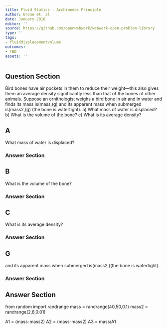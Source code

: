 ```yaml
---
title: Fluid Statics - Archimedes Principle
author: Urone et. al
date: January 2018
editor: ''
source: https://github.com/openwebwork/webwork-open-problem-library
type: ''
tags:
- fluiddisplacementvolume
outcomes:
- TBD
assets: ''
---
```


## Question Section 

Bird bones have air pockets in them to reduce their weight—this also gives them an average density significantly less than that of the bones of other animals. Suppose an ornithologist weighs a bird bone in air and in water and finds its mass is(mass,(g) and its apparent mass when submerged is(mass2,(g) (the bone is watertight).
a) What mass of water is displaced?
b) What is the volume of the bone?
c) What is its average density?

## A
What mass of water is displaced?
### Answer Section
## B
What is the volume of the bone?
### Answer Section
## C
What is its average density?
### Answer Section
## G
and its apparent mass when submerged is(mass2,((the bone is watertight).
### Answer Section


## Answer Section

from random import randrange
mass = randrange(40,50,0.1)
mass2 = randrange(2,8,0.01)

A1 = (mass-mass2)
A2 = (mass-mass2)
A3 = mass/A1